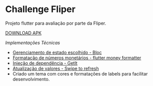 # Challenge Fliper

Projeto flutter para avaliação por parte da Fliper.

[DOWNLOAD APK](https://github.com/FelipeQueFez/challenge-fliper/tree/master/assets/app-release.apk)

*Implementações Técnicas*
- [Gerenciamento de estado escolhido - Bloc](https://pub.dev/packages/flutter_bloc)
- [Formatação de números monetários - flutter money formatter](https://pub.dev/packages/flutter_money_formatter)
- [Injeção de dependência - GetIt](https://pub.dev/packages/get_it)
- [Atualização de valores - Swipe to refresh](https://api.flutter.dev/flutter/material/RefreshIndicator-class.html)
- Criado um tema com cores e formatações de labels para facilitar desenvolvimento.
